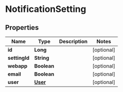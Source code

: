 

# NotificationSetting


## Properties

| Name | Type | Description | Notes |
|------------ | ------------- | ------------- | -------------|
|**id** | **Long** |  |  [optional] |
|**settingId** | **String** |  |  [optional] |
|**webapp** | **Boolean** |  |  [optional] |
|**email** | **Boolean** |  |  [optional] |
|**user** | [**User**](User.md) |  |  [optional] |




